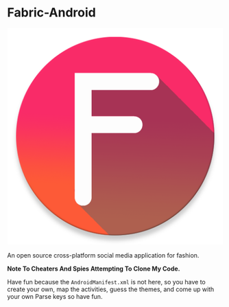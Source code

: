 # Fabric-Android

![Fabric Logo](https://raw.githubusercontent.com/NCCA-FBLA/Fabric-Android/master/app/src/main/ic_launcher-web.png)

An open source cross-platform social media application for fashion.

**Note To Cheaters And Spies Attempting To Clone My Code.**

Have fun because the `AndroidManifest.xml` is not here, so you have to create your own, map the activities, guess the themes, and come up with your own Parse keys so have fun.
